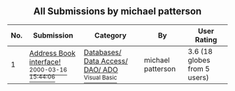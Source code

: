 ﻿<div align="center">

## All Submissions by michael patterson

</div>

No.  | Submission | Category | By   | User Rating
---- | ---------- | -------- | ---- | -----------
1 | [Address Book interface\!<br /><sup>2000-03-16 15:44:06</sup>](https://github.com/Planet-Source-Code/michael-patterson-address-book-interface__1-6637) | [Databases/ Data Access/ DAO/ ADO<br /><sup>Visual Basic</sup>](../ByCategory/databases-data-access-dao-ado__1-6.md) | michael patterson | 3.6 (18 globes from 5 users)
